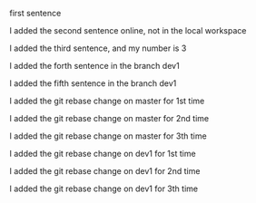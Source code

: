 first sentence

I added the second sentence online, not in the local workspace

I added the third sentence, and my number is 3

I added the forth sentence in the branch dev1


I added the fifth sentence in the branch dev1

I added the git rebase change on master for 1st time

I added the git rebase change on master for 2nd time

I added the git rebase change on master for 3th time



I added the git rebase change on dev1 for 1st time

I added the git rebase change on dev1 for 2nd time

I added the git rebase change on dev1 for 3th time

